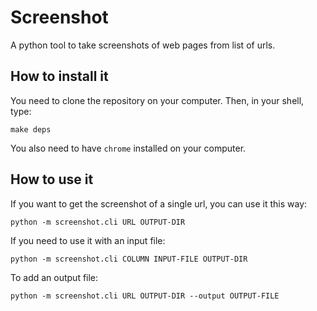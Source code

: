 # Screenshot

A python tool to take screenshots of web pages from list of urls.

## How to install it

You need to clone the repository on your computer. Then, in your shell, type:

 ```make deps```

You also need to have `chrome` installed on your computer.

## How to use it

If you want to get the screenshot of a single url, you can use it this way:

```python -m screenshot.cli URL OUTPUT-DIR```

If you need to use it with an input file:

```python -m screenshot.cli COLUMN INPUT-FILE OUTPUT-DIR```

To add an output file:

```python -m screenshot.cli URL OUTPUT-DIR --output OUTPUT-FILE```